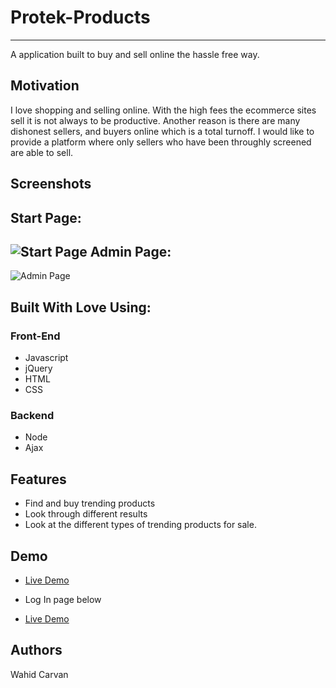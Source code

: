 # Protek-Products
----

A application built to buy and sell online the hassle free way.

## Motivation

I love shopping and selling online. With the high fees the ecommerce sites sell it is not always to be productive. Another reason is there are many dishonest sellers, and buyers online which is a total turnoff. I would like to provide a platform where only sellers who have been throughly screened are able to sell.


## Screenshots
Start Page:
----
![Start Page](home.png)
Admin Page:
----
![Admin Page](admin.png)




## Built With Love Using:

### Front-End
* Javascript 
* jQuery 
* HTML 
* CSS

### Backend
* Node
* Ajax


## Features

* Find and buy trending products
* Look through different results 
* Look at the different types of trending products for sale.


## Demo

- [Live Demo](https://backend-store.herokuapp.com/)
* Log In page below
- [Live Demo](https://backend-store.herokuapp.com/admin)

## Authors

Wahid Carvan
